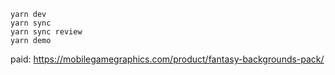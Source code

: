 
```
yarn dev
yarn sync
yarn sync review
yarn demo
```

paid: https://mobilegamegraphics.com/product/fantasy-backgrounds-pack/
